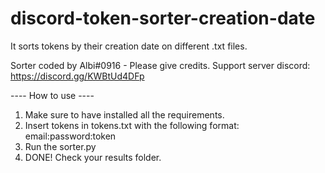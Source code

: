 # discord-token-sorter-creation-date
It sorts tokens by their creation date on different .txt files.


Sorter coded by Albi#0916 - Please give credits.
Support server discord: https://discord.gg/KWBtUd4DFp



---- How to use ----
1. Make sure to have installed all the requirements.
2. Insert tokens in tokens.txt with the following format: email:password:token
3. Run the sorter.py
4. DONE! Check your results folder.
